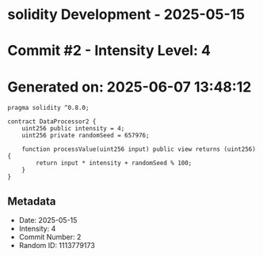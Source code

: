 ﻿# solidity Development - 2025-05-15
# Commit #2 - Intensity Level: 4
# Generated on: 2025-06-07 13:48:12
```solidity
pragma solidity ^0.8.0;

contract DataProcessor2 {
    uint256 public intensity = 4;
    uint256 private randomSeed = 657976;

    function processValue(uint256 input) public view returns (uint256) {
        return input * intensity + randomSeed % 100;
    }
}
```
## Metadata
- Date: 2025-05-15
- Intensity: 4
- Commit Number: 2
- Random ID: 1113779173
